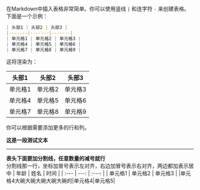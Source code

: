 在Markdown中插入表格非常简单。你可以使用竖线 `|` 和连字符 `-` 来创建表格。下面是一个示例：

```markdown
| 头部1 | 头部2 | 头部3 |
|-------|-------|-------|
| 单元格1 | 单元格2 | 单元格3 |
| 单元格4 | 单元格5 | 单元格6 |
| 单元格7 | 单元格8 | 单元格9 |
```

这将渲染为：

| 头部1 | 头部2 | 头部3 |
|-------|-------|-------|
| 单元格1 | 单元格2 | 单元格3 |
| 单元格4 | 单元格5 | 单元格6 |
| 单元格7 | 单元格8 | 单元格9 |

你可以根据需要添加更多的行和列。  

**这是一段测试文本**  
***

**表头下面要加分割线，任意数量的减号就行**  
分割线那一行，坐标加冒号表示左对齐，右边加冒号表示右对齐，两边都加表示居中
| 年龄             | 姓名 | 时间 |
| :---  | ---: | :---: |
| 单元格1 | 单元格2 | 单元格3 |
|单元格4大碗大碗大碗大碗大碗的|单元格4|单元格5|